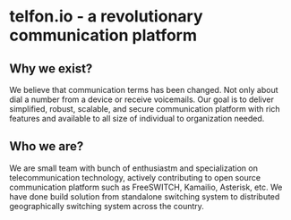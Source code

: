 # telfon.io - a revolutionary communication platform
## Why we exist?
We believe that communication terms has been changed. Not only about dial a number from a device or receive voicemails. Our goal is to deliver simplified, robust, scalable, and secure communication platform with rich features and available to all size of individual to organization needed.

## Who we are?
We are small team with bunch of enthusiastm and specialization on telecommunication technology, actively contributing to open source communication platform such as FreeSWITCH, Kamailio, Asterisk, etc. We have done build solution from standalone switching system to distributed geographically switching system across the country. 
